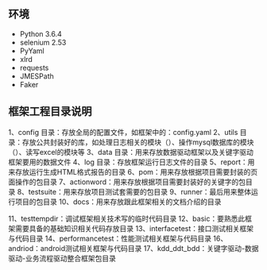 ## 环境
- Python 3.6.4
- selenium 2.53
- PyYaml
- xlrd
- requests
- JMESPath
- Faker
## 框架工程目录说明
1、config 目录：存放全局的配置文件，如框架中的：config.yaml
2、utils 目录：存放公共封装好的库，如处理日志相关的模块（）、操作mysql数据库的模块（）、读写excel的模块等
3、data 目录：用来存放数据驱动框架以及关键字驱动框架要用的数据文件
4、log 目录：存放框架运行日志文件的目录
5、report：用来存放运行生成HTML格式报告的目录
6、pom：用来存放根据项目需要封装的页面操作的包目录
7、actionword：用来存放根据项目需要封装好的关键字的包目录
8、testsuite：用来存放项目测试套需要的包目录
9、runner：最后用来整体运行项目的包目录
10、docs：用来存放跟此框架相关的文档介绍的目录

11、testtempdir：调试框架相关技术写的临时代码目录
12、basic：要熟悉此框架需要具备的基础知识相关代码存放目录
13、interfacetest：接口测试相关框架与代码目录
14、performancetest：性能测试相关框架与代码目录
16、andriod：android测试相关框架与代码目录
17、kdd_ddt_bdd：关键字驱动-数据驱动-业务流程驱动整合框架包目录
